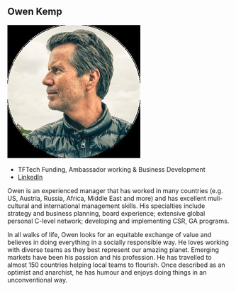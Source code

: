 ## Owen Kemp

![owen_kemp](img/owen_kemp.jpg)

- TFTech Funding, Ambassador working & Business Development
- [LinkedIn](https://www.linkedin.com/in/owen-kemp-b6b5a113/)

Owen is an experienced manager that has worked in many countries (e.g. US, Austria, Russia, Africa, Middle East and more) and has excellent muli-cultural and international management skills. His specialties include strategy and business planning, board experience; extensive global personal C-level network; developing and implementing CSR, GA programs.

In all walks of life, Owen looks for an equitable exchange of value and believes in doing everything in a socially responsible way. He loves working with diverse teams as they best represent our amazing planet. Emerging markets have been his passion and his profession. He has travelled to almost 150 countries helping local teams to flourish. Once described as an optimist and anarchist, he has humour and enjoys doing things in an unconventional way.
